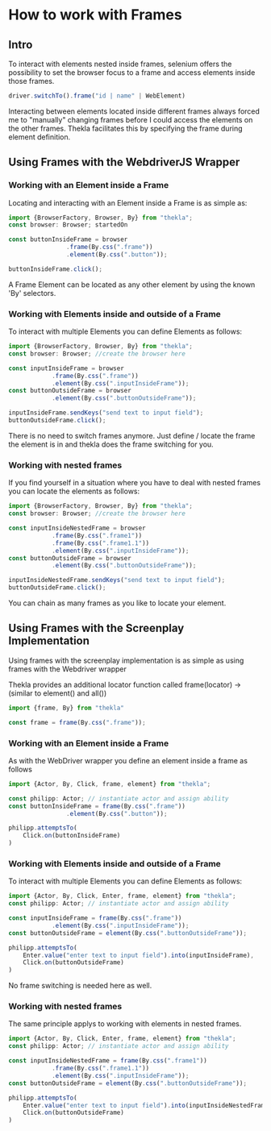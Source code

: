# How to work with Frames
## Intro
To interact with elements nested inside frames, selenium offers the possibility to set the browser focus to a frame and access elements inside those frames.
````typescript
driver.switchTo().frame("id | name" | WebElement)
````
Interacting between elements located inside different frames always forced me to "manually" changing frames before I could access the elements on the other frames.
Thekla facilitates this by specifying the frame during element definition.

## Using Frames with the WebdriverJS Wrapper
### Working with an Element inside a Frame
Locating and interacting with an Element inside a Frame is as simple as:
````typescript
import {BrowserFactory, Browser, By} from "thekla";
const browser: Browser; startedOn

const buttonInsideFrame = browser
                .frame(By.css(".frame"))
                .element(By.css(".button"));

buttonInsideFrame.click();
````
A Frame Element can be located as any other element by using the known 'By' selectors.

### Working with Elements inside and outside of a Frame
To interact with multiple Elements you can define Elements as follows:
````typescript
import {BrowserFactory, Browser, By} from "thekla";
const browser: Browser; //create the browser here

const inputInsideFrame = browser
            .frame(By.css(".frame"))
            .element(By.css(".inputInsideFrame"));
const buttonOutsideFrame = browser
            .element(By.css(".buttonOutsideFrame"));

inputInsideFrame.sendKeys("send text to input field");
buttonOutsideFrame.click();
````
There is no need to switch frames anymore. Just define / locate the frame the element is in and thekla does the frame switching for you.

### Working with nested frames
If you find yourself in a situation where you have to deal with nested frames you can locate the elements as follows:
````typescript
import {BrowserFactory, Browser, By} from "thekla";
const browser: Browser; //create the browser here

const inputInsideNestedFrame = browser
            .frame(By.css(".frame1"))
            .frame(By.css(".frame1.1"))
            .element(By.css(".inputInsideFrame"));
const buttonOutsideFrame = browser
            .element(By.css(".buttonOutsideFrame"));

inputInsideNestedFrame.sendKeys("send text to input field");
buttonOutsideFrame.click();
````
You can chain as many frames as you like to locate your element.


## Using Frames with the Screenplay Implementation
Using frames with the screenplay implementation is as simple as using frames with the Webdriver wrapper

Thekla provides an additional locator function called frame(locator) -> (similar to element() and all())

````typescript
import {frame, By} from "thekla"

const frame = frame(By.css(".frame"));
````
### Working with an Element inside a Frame
As with the WebDriver wrapper you define an element inside a frame as follows
````typescript
import {Actor, By, Click, frame, element} from "thekla";

const philipp: Actor; // instantiate actor and assign ability
const buttonInsideFrame = frame(By.css(".frame"))
                .element(By.css(".button"));

philipp.attemptsTo(
    Click.on(buttonInsideFrame)
)
````

### Working with Elements inside and outside of a Frame

To interact with multiple Elements you can define Elements as follows:
````typescript
import {Actor, By, Click, Enter, frame, element} from "thekla";
const philipp: Actor; // instantiate actor and assign ability

const inputInsideFrame = frame(By.css(".frame"))
            .element(By.css(".inputInsideFrame"));
const buttonOutsideFrame = element(By.css(".buttonOutsideFrame"));

philipp.attemptsTo(
    Enter.value("enter text to input field").into(inputInsideFrame),
    Click.on(buttonOutsideFrame)
)
````
No frame switching is needed here as well.

### Working with nested frames
The same principle applys to working with elements in nested frames.
````typescript
import {Actor, By, Click, Enter, frame, element} from "thekla";
const philipp: Actor; // instantiate actor and assign ability

const inputInsideNestedFrame = frame(By.css(".frame1"))
            .frame(By.css(".frame1.1"))
            .element(By.css(".inputInsideFrame"));
const buttonOutsideFrame = element(By.css(".buttonOutsideFrame"));

philipp.attemptsTo(
    Enter.value("enter text to input field").into(inputInsideNestedFrame),
    Click.on(buttonOutsideFrame)
)
````
